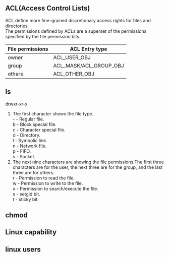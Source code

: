 ## ACL(Access Control Lists)  
ACL define more fine-grained discretionary access rights for files and directories.  
The permissions defined by ACLs are a superset of the permissions specified by the file permission bits.  

| File permissions | ACL Entry type|
| ---------------  | --------------- |
| owner            | ACL_USER_OBJ  |
| group            | ACL_MASK/ACL_GROUP_OBJ |
| others           | ACL_OTHER_OBJ |
## ls  
drwxr-xr-x  
1. The first character shows the file type.  
\- - Regular file.  
b - Block special file.  
c - Character special file.  
d - Directory.  
l - Symbolic link.  
n - Network file.  
p - FIFO.  
s - Socket.  
2. The next nine characters are showing the file permissions.The first three characters are for the user, the next three are for the group, and the last three are for others.  
r - Permission to read the file.  
w - Permission to write to the file.  
x - Permission to search/execute the file.  
s - setgid bit.  
t - sticky bit.  
## chmod  
## Linux capability  
## linux users  
